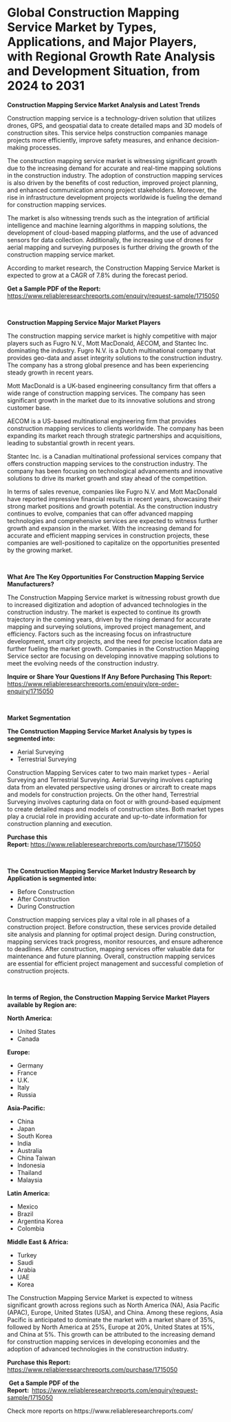 <p><h1>Global Construction Mapping Service Market by Types, Applications, and Major Players, with Regional Growth Rate Analysis and Development Situation, from 2024 to 2031</h1></p><p><strong>Construction Mapping Service Market Analysis and Latest Trends</strong></p>
<p><p>Construction mapping service is a technology-driven solution that utilizes drones, GPS, and geospatial data to create detailed maps and 3D models of construction sites. This service helps construction companies manage projects more efficiently, improve safety measures, and enhance decision-making processes.</p><p>The construction mapping service market is witnessing significant growth due to the increasing demand for accurate and real-time mapping solutions in the construction industry. The adoption of construction mapping services is also driven by the benefits of cost reduction, improved project planning, and enhanced communication among project stakeholders. Moreover, the rise in infrastructure development projects worldwide is fueling the demand for construction mapping services.</p><p>The market is also witnessing trends such as the integration of artificial intelligence and machine learning algorithms in mapping solutions, the development of cloud-based mapping platforms, and the use of advanced sensors for data collection. Additionally, the increasing use of drones for aerial mapping and surveying purposes is further driving the growth of the construction mapping service market.</p><p>According to market research, the Construction Mapping Service Market is expected to grow at a CAGR of 7.8% during the forecast period.</p></p>
<p><strong>Get a Sample PDF of the Report:&nbsp;</strong> <a href="https://www.reliableresearchreports.com/enquiry/request-sample/1715050">https://www.reliableresearchreports.com/enquiry/request-sample/1715050</a></p>
<p>&nbsp;</p>
<p><strong>Construction Mapping Service Major Market Players</strong></p>
<p><p>The construction mapping service market is highly competitive with major players such as Fugro N.V., Mott MacDonald, AECOM, and Stantec Inc. dominating the industry. Fugro N.V. is a Dutch multinational company that provides geo-data and asset integrity solutions to the construction industry. The company has a strong global presence and has been experiencing steady growth in recent years.</p><p>Mott MacDonald is a UK-based engineering consultancy firm that offers a wide range of construction mapping services. The company has seen significant growth in the market due to its innovative solutions and strong customer base.</p><p>AECOM is a US-based multinational engineering firm that provides construction mapping services to clients worldwide. The company has been expanding its market reach through strategic partnerships and acquisitions, leading to substantial growth in recent years.</p><p>Stantec Inc. is a Canadian multinational professional services company that offers construction mapping services to the construction industry. The company has been focusing on technological advancements and innovative solutions to drive its market growth and stay ahead of the competition.</p><p>In terms of sales revenue, companies like Fugro N.V. and Mott MacDonald have reported impressive financial results in recent years, showcasing their strong market positions and growth potential. As the construction industry continues to evolve, companies that can offer advanced mapping technologies and comprehensive services are expected to witness further growth and expansion in the market. With the increasing demand for accurate and efficient mapping services in construction projects, these companies are well-positioned to capitalize on the opportunities presented by the growing market.</p></p>
<p>&nbsp;</p>
<p><strong>What Are The Key Opportunities For Construction Mapping Service Manufacturers?</strong></p>
<p><p>The Construction Mapping Service market is witnessing robust growth due to increased digitization and adoption of advanced technologies in the construction industry. The market is expected to continue its growth trajectory in the coming years, driven by the rising demand for accurate mapping and surveying solutions, improved project management, and efficiency. Factors such as the increasing focus on infrastructure development, smart city projects, and the need for precise location data are further fueling the market growth. Companies in the Construction Mapping Service sector are focusing on developing innovative mapping solutions to meet the evolving needs of the construction industry.</p></p>
<p><strong>Inquire or Share Your Questions If Any Before Purchasing This Report:</strong> <a href="https://www.reliableresearchreports.com/enquiry/pre-order-enquiry/1715050">https://www.reliableresearchreports.com/enquiry/pre-order-enquiry/1715050</a></p>
<p>&nbsp;</p>
<p><strong>Market Segmentation</strong></p>
<p><strong>The Construction Mapping Service Market Analysis by types is segmented into:</strong></p>
<p><ul><li>Aerial Surveying</li><li>Terrestrial Surveying</li></ul></p>
<p><p>Construction Mapping Services cater to two main market types - Aerial Surveying and Terrestrial Surveying. Aerial Surveying involves capturing data from an elevated perspective using drones or aircraft to create maps and models for construction projects. On the other hand, Terrestrial Surveying involves capturing data on foot or with ground-based equipment to create detailed maps and models of construction sites. Both market types play a crucial role in providing accurate and up-to-date information for construction planning and execution.</p></p>
<p><strong>Purchase this Report:&nbsp;</strong><a href="https://www.reliableresearchreports.com/purchase/1715050">https://www.reliableresearchreports.com/purchase/1715050</a></p>
<p>&nbsp;</p>
<p><strong>The Construction Mapping Service Market Industry Research by Application is segmented into:</strong></p>
<p><ul><li>Before Construction</li><li>After Construction</li><li>During Construction</li></ul></p>
<p><p>Construction mapping services play a vital role in all phases of a construction project. Before construction, these services provide detailed site analysis and planning for optimal project design. During construction, mapping services track progress, monitor resources, and ensure adherence to deadlines. After construction, mapping services offer valuable data for maintenance and future planning. Overall, construction mapping services are essential for efficient project management and successful completion of construction projects.</p></p>
<p>&nbsp;</p>
<p><strong>In terms of Region, the Construction Mapping Service Market Players available by Region are:</strong></p>
<p>
    <p> <strong> North America: </strong>
        <ul>
            <li>United States</li>
            <li>Canada</li>
        </ul>
        </p> 
    <p> <strong> Europe: </strong>
        <ul>
            <li>Germany</li>
            <li>France</li>
            <li>U.K.</li>
            <li>Italy</li>
            <li>Russia</li>
        </ul>
        </p> 
    <p> <strong> Asia-Pacific: </strong>
        <ul>
            <li>China</li>
            <li>Japan</li>
            <li>South Korea</li>
            <li>India</li>
            <li>Australia</li>
            <li>China Taiwan</li>
            <li>Indonesia</li>
            <li>Thailand</li>
            <li>Malaysia</li>
        </ul>
        </p> 
    <p> <strong> Latin America: </strong>
        <ul>
            <li>Mexico</li>
            <li>Brazil</li>
            <li>Argentina Korea</li>
            <li>Colombia</li>
        </ul>
        </p> 
    <p> <strong> Middle East & Africa: </strong>
        <ul>
            <li>Turkey</li>
            <li>Saudi</li>
            <li>Arabia</li>
            <li>UAE</li>
            <li>Korea</li>
        </ul>
    </p>
    </p>
<p><p>The Construction Mapping Service Market is expected to witness significant growth across regions such as North America (NA), Asia Pacific (APAC), Europe, United States (USA), and China. Among these regions, Asia Pacific is anticipated to dominate the market with a market share of 35%, followed by North America at 25%, Europe at 20%, United States at 15%, and China at 5%. This growth can be attributed to the increasing demand for construction mapping services in developing economies and the adoption of advanced technologies in the construction industry.</p></p>
<p><strong>Purchase this Report: </strong><a href="https://www.reliableresearchreports.com/purchase/1715050">https://www.reliableresearchreports.com/purchase/1715050</a></p>
<p>&nbsp;<strong>Get a Sample PDF of the Report:&nbsp;&nbsp;</strong><a href="https://www.reliableresearchreports.com/enquiry/request-sample/1715050">https://www.reliableresearchreports.com/enquiry/request-sample/1715050</a></p>
<p><strong></strong></p>
<p>Check more reports on https://www.reliableresearchreports.com/</p>